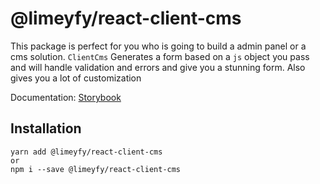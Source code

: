 # @limeyfy/react-client-cms

This package is perfect for you who is going to build a admin panel or a cms solution.
`ClientCms` Generates a form based on a `js` object you pass and will handle validation and errors and give you a stunning form.
Also gives you a lot of customization

Documentation: [Storybook](https://react-client-cms.limeyfy.com)

## Installation

```
yarn add @limeyfy/react-client-cms
or
npm i --save @limeyfy/react-client-cms
```

